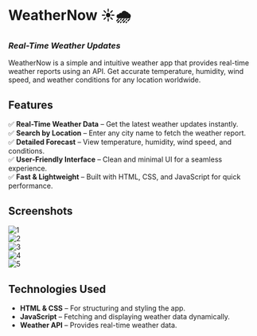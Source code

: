 # **WeatherNow ☀️🌧️**  
### *Real-Time Weather Updates*  

WeatherNow is a simple and intuitive weather app that provides real-time weather reports using an API. Get accurate temperature, humidity, wind speed, and weather conditions for any location worldwide.  

## **Features**  

✅ **Real-Time Weather Data** – Get the latest weather updates instantly.  
✅ **Search by Location** – Enter any city name to fetch the weather report.  
✅ **Detailed Forecast** – View temperature, humidity, wind speed, and conditions.  
✅ **User-Friendly Interface** – Clean and minimal UI for a seamless experience.  
✅ **Fast & Lightweight** – Built with HTML, CSS, and JavaScript for quick performance.  

## **Screenshots**  

![1](https://github.com/user-attachments/assets/sample1.png)  
![2](https://github.com/user-attachments/assets/sample2.png)  
![3](https://github.com/user-attachments/assets/sample3.png)  
![4](https://github.com/user-attachments/assets/sample4.png)  
![5](https://github.com/user-attachments/assets/sample5.png)  

## **Technologies Used**  

- **HTML & CSS** – For structuring and styling the app.  
- **JavaScript** – Fetching and displaying weather data dynamically.  
- **Weather API** – Provides real-time weather data.  

